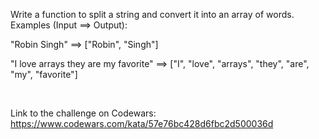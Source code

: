 Write a function to split a string and convert it into an array of words.
Examples (Input ==> Output):

"Robin Singh" ==> ["Robin", "Singh"]

"I love arrays they are my favorite" ==> ["I", "love", "arrays", "they", "are", "my", "favorite"]

<br>

Link to the challenge on Codewars:<br>
https://www.codewars.com/kata/57e76bc428d6fbc2d500036d
